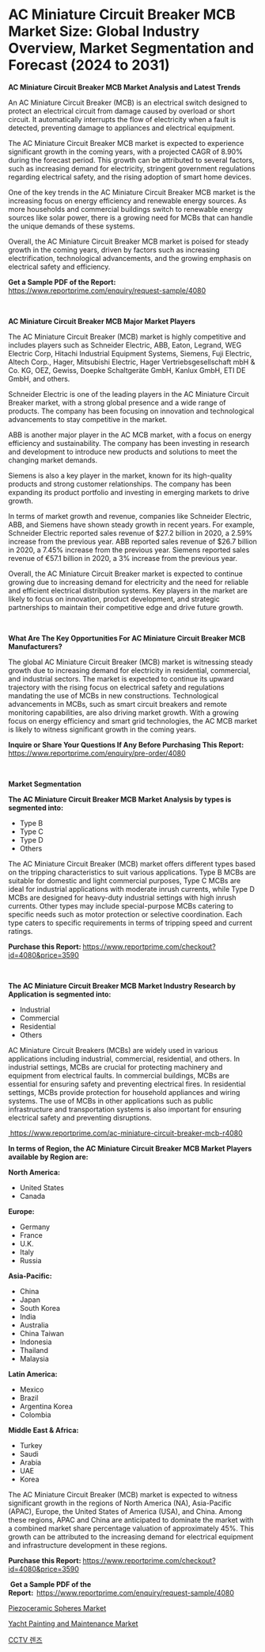 <p><h1>AC Miniature Circuit Breaker MCB Market Size: Global Industry Overview, Market Segmentation and Forecast (2024 to 2031)</h1></p><p><strong>AC Miniature Circuit Breaker MCB Market Analysis and Latest Trends</strong></p>
<p><p>An AC Miniature Circuit Breaker (MCB) is an electrical switch designed to protect an electrical circuit from damage caused by overload or short circuit. It automatically interrupts the flow of electricity when a fault is detected, preventing damage to appliances and electrical equipment.</p><p>The AC Miniature Circuit Breaker MCB market is expected to experience significant growth in the coming years, with a projected CAGR of 8.90% during the forecast period. This growth can be attributed to several factors, such as increasing demand for electricity, stringent government regulations regarding electrical safety, and the rising adoption of smart home devices.</p><p>One of the key trends in the AC Miniature Circuit Breaker MCB market is the increasing focus on energy efficiency and renewable energy sources. As more households and commercial buildings switch to renewable energy sources like solar power, there is a growing need for MCBs that can handle the unique demands of these systems.</p><p>Overall, the AC Miniature Circuit Breaker MCB market is poised for steady growth in the coming years, driven by factors such as increasing electrification, technological advancements, and the growing emphasis on electrical safety and efficiency.</p></p>
<p><strong>Get a Sample PDF of the Report:&nbsp;</strong> <a href="https://www.reportprime.com/enquiry/request-sample/4080">https://www.reportprime.com/enquiry/request-sample/4080</a></p>
<p>&nbsp;</p>
<p><strong>AC Miniature Circuit Breaker MCB Major Market Players</strong></p>
<p><p>The AC Miniature Circuit Breaker (MCB) market is highly competitive and includes players such as Schneider Electric, ABB, Eaton, Legrand, WEG Electric Corp, Hitachi Industrial Equipment Systems, Siemens, Fuji Electric, Altech Corp., Hager, Mitsubishi Electric, Hager Vertriebsgesellschaft mbH & Co. KG, OEZ, Gewiss, Doepke Schaltgeräte GmbH, Kanlux GmbH, ETI DE GmbH, and others.</p><p>Schneider Electric is one of the leading players in the AC Miniature Circuit Breaker market, with a strong global presence and a wide range of products. The company has been focusing on innovation and technological advancements to stay competitive in the market.</p><p>ABB is another major player in the AC MCB market, with a focus on energy efficiency and sustainability. The company has been investing in research and development to introduce new products and solutions to meet the changing market demands.</p><p>Siemens is also a key player in the market, known for its high-quality products and strong customer relationships. The company has been expanding its product portfolio and investing in emerging markets to drive growth.</p><p>In terms of market growth and revenue, companies like Schneider Electric, ABB, and Siemens have shown steady growth in recent years. For example, Schneider Electric reported sales revenue of $27.2 billion in 2020, a 2.59% increase from the previous year. ABB reported sales revenue of $26.7 billion in 2020, a 7.45% increase from the previous year. Siemens reported sales revenue of €57.1 billion in 2020, a 3% increase from the previous year.</p><p>Overall, the AC Miniature Circuit Breaker market is expected to continue growing due to increasing demand for electricity and the need for reliable and efficient electrical distribution systems. Key players in the market are likely to focus on innovation, product development, and strategic partnerships to maintain their competitive edge and drive future growth.</p></p>
<p>&nbsp;</p>
<p><strong>What Are The Key Opportunities For AC Miniature Circuit Breaker MCB Manufacturers?</strong></p>
<p><p>The global AC Miniature Circuit Breaker (MCB) market is witnessing steady growth due to increasing demand for electricity in residential, commercial, and industrial sectors. The market is expected to continue its upward trajectory with the rising focus on electrical safety and regulations mandating the use of MCBs in new constructions. Technological advancements in MCBs, such as smart circuit breakers and remote monitoring capabilities, are also driving market growth. With a growing focus on energy efficiency and smart grid technologies, the AC MCB market is likely to witness significant growth in the coming years.</p></p>
<p><strong>Inquire or Share Your Questions If Any Before Purchasing This Report:</strong> <a href="https://www.reportprime.com/enquiry/pre-order/4080">https://www.reportprime.com/enquiry/pre-order/4080</a></p>
<p>&nbsp;</p>
<p><strong>Market Segmentation</strong></p>
<p><strong>The AC Miniature Circuit Breaker MCB Market Analysis by types is segmented into:</strong></p>
<p><ul><li>Type B</li><li>Type C</li><li>Type D</li><li>Others</li></ul></p>
<p><p>The AC Miniature Circuit Breaker (MCB) market offers different types based on the tripping characteristics to suit various applications. Type B MCBs are suitable for domestic and light commercial purposes, Type C MCBs are ideal for industrial applications with moderate inrush currents, while Type D MCBs are designed for heavy-duty industrial settings with high inrush currents. Other types may include special-purpose MCBs catering to specific needs such as motor protection or selective coordination. Each type caters to specific requirements in terms of tripping speed and current ratings.</p></p>
<p><strong>Purchase this Report:&nbsp;</strong><a href="https://www.reportprime.com/checkout?id=4080&price=3590">https://www.reportprime.com/checkout?id=4080&price=3590</a></p>
<p>&nbsp;</p>
<p><strong>The AC Miniature Circuit Breaker MCB Market Industry Research by Application is segmented into:</strong></p>
<p><ul><li>Industrial</li><li>Commercial</li><li>Residential</li><li>Others</li></ul></p>
<p><p>AC Miniature Circuit Breakers (MCBs) are widely used in various applications including industrial, commercial, residential, and others. In industrial settings, MCBs are crucial for protecting machinery and equipment from electrical faults. In commercial buildings, MCBs are essential for ensuring safety and preventing electrical fires. In residential settings, MCBs provide protection for household appliances and wiring systems. The use of MCBs in other applications such as public infrastructure and transportation systems is also important for ensuring electrical safety and preventing disruptions.</p></p>
<p><a href="https://www.reportprime.com/ac-miniature-circuit-breaker-mcb-r4080">&nbsp;https://www.reportprime.com/ac-miniature-circuit-breaker-mcb-r4080</a></p>
<p><strong>In terms of Region, the AC Miniature Circuit Breaker MCB Market Players available by Region are:</strong></p>
<p>
    <p> <strong> North America: </strong>
        <ul>
            <li>United States</li>
            <li>Canada</li>
        </ul>
        </p> 
    <p> <strong> Europe: </strong>
        <ul>
            <li>Germany</li>
            <li>France</li>
            <li>U.K.</li>
            <li>Italy</li>
            <li>Russia</li>
        </ul>
        </p> 
    <p> <strong> Asia-Pacific: </strong>
        <ul>
            <li>China</li>
            <li>Japan</li>
            <li>South Korea</li>
            <li>India</li>
            <li>Australia</li>
            <li>China Taiwan</li>
            <li>Indonesia</li>
            <li>Thailand</li>
            <li>Malaysia</li>
        </ul>
        </p> 
    <p> <strong> Latin America: </strong>
        <ul>
            <li>Mexico</li>
            <li>Brazil</li>
            <li>Argentina Korea</li>
            <li>Colombia</li>
        </ul>
        </p> 
    <p> <strong> Middle East & Africa: </strong>
        <ul>
            <li>Turkey</li>
            <li>Saudi</li>
            <li>Arabia</li>
            <li>UAE</li>
            <li>Korea</li>
        </ul>
    </p>
    </p>
<p><p>The AC Miniature Circuit Breaker (MCB) market is expected to witness significant growth in the regions of North America (NA), Asia-Pacific (APAC), Europe, the United States of America (USA), and China. Among these regions, APAC and China are anticipated to dominate the market with a combined market share percentage valuation of approximately 45%. This growth can be attributed to the increasing demand for electrical equipment and infrastructure development in these regions.</p></p>
<p><strong>Purchase this Report: </strong><a href="https://www.reportprime.com/checkout?id=4080&price=3590">https://www.reportprime.com/checkout?id=4080&price=3590</a></p>
<p>&nbsp;<strong>Get a Sample PDF of the Report:&nbsp;&nbsp;</strong><a href="https://www.reportprime.com/enquiry/request-sample/4080">https://www.reportprime.com/enquiry/request-sample/4080</a></p>
<p><strong></strong></p>
<p><p><a href="https://github.com/LibbySpencer2018/Market-Research-Report-List-1/blob/main/piezoceramic-spheres-market.md">Piezoceramic Spheres Market</a></p><p><a href="https://view.publitas.com/reportprime-1/yacht-painting-and-maintenance-market-share-evolution-and-market-growth-trends-2024-2031/">Yacht Painting and Maintenance Market</a></p><p><a href="https://github.com/sougarounis/Market-Research-Report-List-4/blob/main/576341478189.md">CCTV 렌즈</a></p></p>